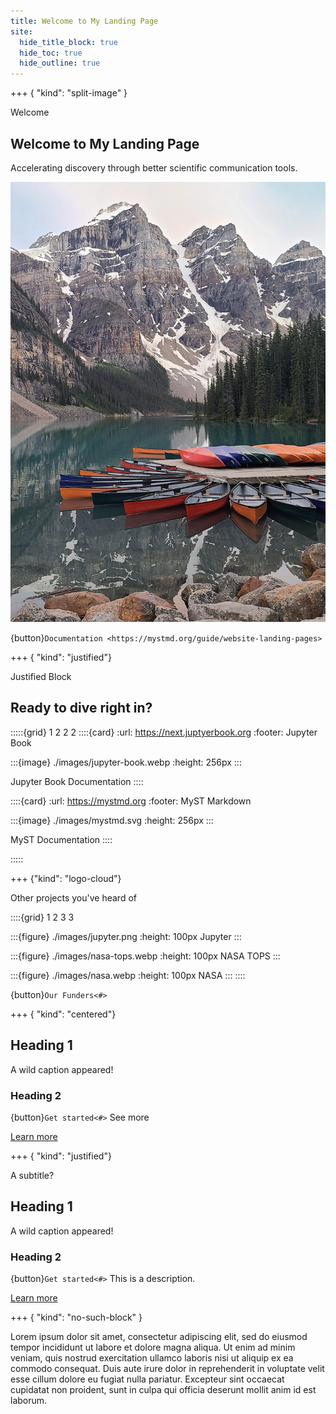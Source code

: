 ```yaml
---
title: Welcome to My Landing Page
site:
  hide_title_block: true
  hide_toc: true
  hide_outline: true
---
```


+++ { "kind": "split-image" }

Welcome

## Welcome to My Landing Page

Accelerating discovery through better scientific communication tools.

![](https://raw.githubusercontent.com/rowanc1/pics/refs/heads/main/banff-tall.png)

{button}`Documentation <https://mystmd.org/guide/website-landing-pages>`

+++ { "kind": "justified"}

Justified Block

## Ready to dive right in?

:::::{grid} 1 2 2 2
::::{card}
:url: https://next.juptyerbook.org
:footer: Jupyter Book

:::{image} ./images/jupyter-book.webp
:height: 256px
:::

Jupyter Book Documentation
::::

::::{card}
:url: https://mystmd.org
:footer: MyST Markdown

:::{image} ./images/mystmd.svg
:height: 256px
:::

MyST Documentation
::::

:::::

+++ {"kind": "logo-cloud"}

Other projects you've heard of

::::{grid} 1 2 3 3

:::{figure} ./images/jupyter.png
:height: 100px
Jupyter
:::

:::{figure} ./images/nasa-tops.webp
:height: 100px
NASA TOPS
:::

:::{figure} ./images/nasa.webp
:height: 100px
NASA
:::
::::

{button}`Our Funders<#>`

+++ { "kind": "centered"}

## Heading 1

A wild caption appeared!

### Heading 2

{button}`Get started<#>` See more

[Learn more]()

+++ { "kind": "justified"}

A subtitle?

## Heading 1

A wild caption appeared!

### Heading 2

{button}`Get started<#>` This is a description.

[Learn more]()

+++ { "kind": "no-such-block" }

Lorem ipsum dolor sit amet, consectetur adipiscing elit, sed do eiusmod tempor incididunt ut labore et dolore magna aliqua. Ut enim ad minim veniam, quis nostrud exercitation ullamco laboris nisi ut aliquip ex ea commodo consequat. Duis aute irure dolor in reprehenderit in voluptate velit esse cillum dolore eu fugiat nulla pariatur. Excepteur sint occaecat cupidatat non proident, sunt in culpa qui officia deserunt mollit anim id est laborum.
